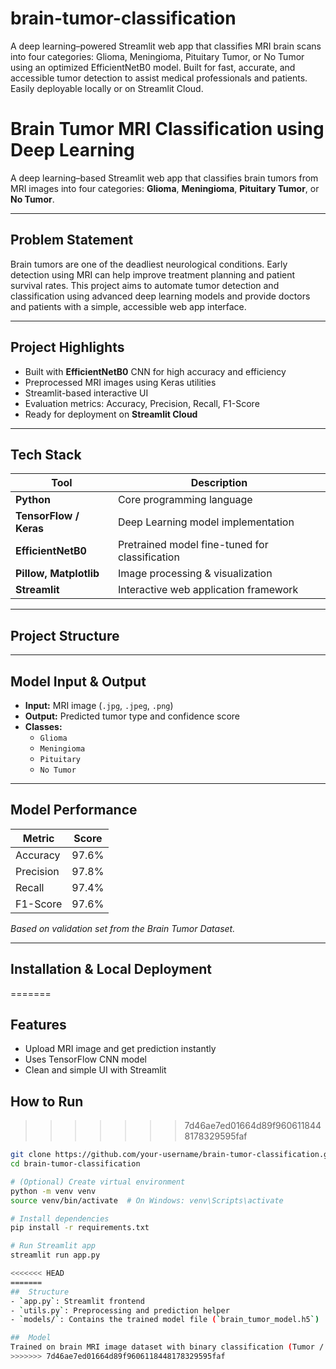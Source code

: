 # brain-tumor-classification
A deep learning–powered Streamlit web app that classifies MRI brain scans into four categories: Glioma, Meningioma, Pituitary Tumor, or No Tumor using an optimized EfficientNetB0 model. Built for fast, accurate, and accessible tumor detection to assist medical professionals and patients. Easily deployable locally or on Streamlit Cloud.

#  Brain Tumor MRI Classification using Deep Learning


A deep learning–based Streamlit web app that classifies brain tumors from MRI images into four categories: **Glioma**, **Meningioma**, **Pituitary Tumor**, or **No Tumor**.



---

##  Problem Statement

Brain tumors are one of the deadliest neurological conditions. Early detection using MRI can help improve treatment planning and patient survival rates. This project aims to automate tumor detection and classification using advanced deep learning models and provide doctors and patients with a simple, accessible web app interface.

---

##  Project Highlights

-  Built with **EfficientNetB0** CNN for high accuracy and efficiency  
-  Preprocessed MRI images using Keras utilities  
-  Streamlit-based interactive UI  
-  Evaluation metrics: Accuracy, Precision, Recall, F1-Score  
-  Ready for deployment on **Streamlit Cloud**  

---

##  Tech Stack

| Tool | Description |
|------|-------------|
| **Python** | Core programming language |
| **TensorFlow / Keras** | Deep Learning model implementation |
| **EfficientNetB0** | Pretrained model fine-tuned for classification |
| **Pillow, Matplotlib** | Image processing & visualization |
| **Streamlit** | Interactive web application framework |

---

##  Project Structure
---

##  Model Input & Output

- **Input:** MRI image (`.jpg`, `.jpeg`, `.png`)
- **Output:** Predicted tumor type and confidence score
- **Classes:** 
  - `Glioma`
  - `Meningioma`
  - `Pituitary`
  - `No Tumor`

---

##  Model Performance

| Metric     | Score  |
|------------|--------|
| Accuracy   | 97.6%  |
| Precision  | 97.8%  |
| Recall     | 97.4%  |
| F1-Score   | 97.6%  |

*Based on validation set from the Brain Tumor Dataset.*

---

##  Installation & Local Deployment

=======
## Features
- Upload MRI image and get prediction instantly
- Uses TensorFlow CNN model
- Clean and simple UI with Streamlit

##  How to Run
>>>>>>> 7d46ae7ed01664d89f9606118448178329595faf
```bash
git clone https://github.com/your-username/brain-tumor-classification.git
cd brain-tumor-classification

# (Optional) Create virtual environment
python -m venv venv
source venv/bin/activate  # On Windows: venv\Scripts\activate

# Install dependencies
pip install -r requirements.txt

# Run Streamlit app
streamlit run app.py

<<<<<<< HEAD
=======
##  Structure
- `app.py`: Streamlit frontend
- `utils.py`: Preprocessing and prediction helper
- `models/`: Contains the trained model file (`brain_tumor_model.h5`)

##  Model
Trained on brain MRI image dataset with binary classification (Tumor / No Tumor).
>>>>>>> 7d46ae7ed01664d89f9606118448178329595faf
